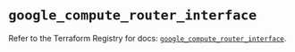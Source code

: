 # `google_compute_router_interface`

Refer to the Terraform Registry for docs: [`google_compute_router_interface`](https://registry.terraform.io/providers/hashicorp/google/6.37.0/docs/resources/compute_router_interface).
